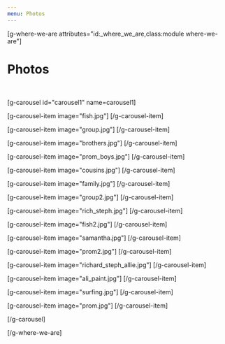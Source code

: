 ```yaml
---
menu: Photos
---
```


[g-where-we-are attributes="id:_where_we_are,class:module where-we-are"]
# Photos

<br>

[g-carousel id="carousel1" name=carousel1]

[g-carousel-item image="fish.jpg"]
[/g-carousel-item]

[g-carousel-item image="group.jpg"]
[/g-carousel-item]

[g-carousel-item image="brothers.jpg"]
[/g-carousel-item]

[g-carousel-item image="prom_boys.jpg"]
[/g-carousel-item]

[g-carousel-item image="cousins.jpg"]
[/g-carousel-item]

[g-carousel-item image="family.jpg"]
[/g-carousel-item]

[g-carousel-item image="group2.jpg"]
[/g-carousel-item]

[g-carousel-item image="rich_steph.jpg"]
[/g-carousel-item]

[g-carousel-item image="fish2.jpg"]
[/g-carousel-item]

[g-carousel-item image="samantha.jpg"]
[/g-carousel-item]

[g-carousel-item image="prom2.jpg"]
[/g-carousel-item]

[g-carousel-item image="richard_steph_allie.jpg"]
[/g-carousel-item]

[g-carousel-item image="ali_paint.jpg"]
[/g-carousel-item]

[g-carousel-item image="surfing.jpg"]
[/g-carousel-item]

[g-carousel-item image="prom.jpg"]
[/g-carousel-item]

[/g-carousel]


[/g-where-we-are]
